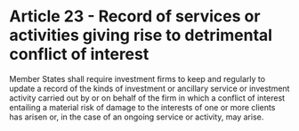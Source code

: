 # Article 23 - Record of services or activities giving rise to detrimental conflict of interest


Member States shall require investment firms to keep and regularly to update a record of the kinds of investment or ancillary service or investment activity carried out by or on behalf of the firm in which a conflict of interest entailing a material risk of damage to the interests of one or more clients has arisen or, in the case of an ongoing service or activity, may arise.
